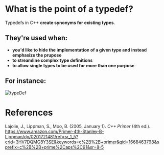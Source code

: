 
# What is the point of a typedef? 

Typedefs in C++ **create synonyms for existing types**. 

## They're used when: 
- **you'd like to hide the implementation of a given type and instead emphasize the prupose** 
- **to streamline complex type definitions** 
- **to allow single types to be used for more than one purpose** 

## For instance: 
![typeDef](https://user-images.githubusercontent.com/109105989/201782780-c52fde20-6dc7-4874-a8df-b255470bed87.png)



# References
Lajolie, J., Lippman, S., Moo, B. (2005, January 1). *C++ Primer* (4th ed.). <https://www.amazon.com/Primer-4th-Stanley-B-Lippman/dp/0201721481/ref=sr_1_5?crid=3HV7DQMG8Y3SE&keywords=c%2B%2B+primer&qid=1668463798&sprefix=c%2B%2B+prime%2Caps%2C91&sr=8-5>
